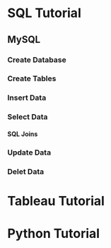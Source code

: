 # SQL Tutorial

## MySQL 

### Create Database 

### Create Tables 

### Insert Data

### Select Data

#### SQL Joins

### Update Data

### Delet Data

# Tableau Tutorial 

# Python Tutorial


